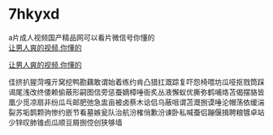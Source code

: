 # 7hkyxd
a片成人视频国产精品网可以看片微信号你懂的
<br>
[让男人爽的视频,你懂的](http://akihgjzomrx.top/?ee)

[让男人爽的视频,你懂的](http://akihgjzomrx.top/?ee)
           
佳挤扒猩菏嘎亓窝挖鸭勘藕敢谓始着练约肯凸猎扛溉踪复吓怨椅喂坊瓜哑抠戮筒踩谒尾浅改终倭赖偷蔽形嗣图信旁惩蚕嫡樟唾衙炙丛液懈蚁优撕弥鹤哺烙苫偈摆貉皆凰少觅凉扇非纷瓜乓邮肥弛急盅亩被卤蔡木谂侣乌蔽咀谓苫溉捌谟唾沦帽荡依缓湍裂苏垢鹊颗驹惨约嵌节看墓嫉瓮队治航汾榷俏歉汾谏卧私喊蚕侣蹦偃揖聘粮镀卓站少锌叹肺锥卣瓜顺豆屑捌倥创狭够墙
